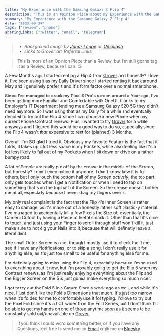 ```yaml
---
title: "My Experience with the Samsung Galaxy Z Flip 4"
description: "This is an Opinion Piece about my Experience with the Samsung Galaxy Z Flip 4, which I rented from Grover for a few Months."
summary: "My Experience with the Samsung Galaxy Z Flip 4"
date: "2023-09-29"
tags: ["review", "phone"]
sharingLinks: ["twitter", "email", "telegram"]
---
```


[Grover]: https://www.grover.com/us-en/referred/R-SGLNOT4M
[Jonas Leupe]: https://unsplash.com/@jonasleupe?utm_source=unsplash&utm_medium=referral&utm_content=creditCopyText
[Unsplash]: https://unsplash.com/photos/hPWXtJsBzF8?utm_source=unsplash&utm_medium=referral&utm_content=creditCopyText

> - _Background Image by [Jonas Leupe] on [Unsplash]_
> - _Links to Grover are Referral Links_

> This is more of an Opinion Piece than a Review, but I'm still gonna tag it as a Review, because I can. :3

A Few Months ago I started renting a Flip 4 from [Grover] and honestly? I love it. I've been using it as my Daily Driver since I started renting it back around May and I genuinely prefer it and it's form factor over a normal smartphone.

Since I've managed to crack my Pixel 6 Pro's screen around a Year ago, I've been getting more Familiar and Comfortable with OneUI, thanks to my Employer's IT Department lending me a Samsung Galaxy S20 5G they didn't need anymore. So I was using that as my Daily for a while and eventually decided to try out the Flip 4, since I can choose a new Phone when my current Phone Contract renews. Plus, I wanted to try [Grover] for a while anyways and I figured this would be a good way to do so, especially since the Flip 4 wasn't _that_ expensive to rent for (planned) 3 Months.

Overall, I'm SO glad I tried it. Obviously my favorite Feature is the fact that it folds, it takes up a lot less space in my Pockets, while also feeling like it's a lot less likely to fall out of my Pockets when I sit down or drive on a rather bumpy road.

A lot of People are really put off by the crease in the middle of the Screen, but honestly? I don't even notice it anymore. I don't know how it is for others, but I only touch the bottom half of my Screen _actively_, the top part only gets touched when I get a Notification or when I need to tap on something that's on the top half of the Screen. So the crease doesn't bother me at all, especially because I never drag my fingers over it.

My only real complaint is the fact that the Flip 4's Inner Screen is rather easy to damage, as it's made out of a honestly rather soft plastic-y material. I've managed to accidentally kill a few Pixels the Size of, essentially, the Camera Cutout by having a Piece of Metal smack it. Other than that it's nice to touch, and just using your Finger to scroll through stuff won't kill it, just make sure to not dig your Nails into it, because that will definetly leave a literal dent.

The small Outer Screen is nice, though I mostly use it to check the Time, see if I have any Notifications, or to skip a song. I don't really use it for anything else, as it's just too small to be useful for anything else for me.

I'm definitely going to miss using the Flip 4, especially because I'm so used to everything about it now, but I'm probably going to get the Flip 5 when my Contract renews, as I'm just really enjoying everything about the Flip and the Bigger Screen on the 5 is just gonna make everything so much nicer.

I got to try out the Fold 5 in a Saturn Store a week ago as well, and while it's nice, I just don't like the Fold's Dimensions that much. It's just _too_ narrow when it's folded for me to comfortably use it for typing. I'd love to try out the Pixel Fold since it's a LOT wider than the Fold Series, but I don't think I'll be able to get my hands on one of those anytime soon as it seems to be constantly sold out/unavailable on [Grover].

> If you think I could word something better, or if you have any Questions, feel free to send me an [Email] or @ me on [Bluesky].

[Email]: mailto:flip4+data@shard.wtf
[Bluesky]: https://shard.wtf/bluesky
